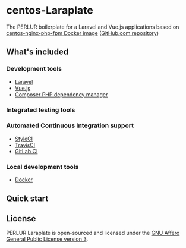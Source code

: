 # centos-Laraplate
The PERLUR boilerplate for a Laravel and Vue.js applications based on [centos-nginx-php-fpm Docker image](https://hub.docker.com/r/perlur/centos-nginx-php-fpm) ([GitHub.com repository](https://github.com/PERLUR/docker-hub-images/tree/master/centos-nginx-php-fpm))

## What's included
### Development tools
* [Laravel](https://laravel.com/)
* [Vue.js](https://vuejs.org/)
* [Composer PHP dependency manager](https://getcomposer.org/)

### Integrated testing tools

### Automated Continuous Integration support
* [StyleCI](https://styleci.io/)
* [TravisCI](https://travis-ci.org/)
* [GitLab CI](https://about.gitlab.com/features/gitlab-ci-cd/)

### Local development tools
* [Docker](https://www.docker.com/)

## Quick start

## License
PERLUR Laraplate is open-sourced and licensed under the [GNU Affero General Public License version 3](https://opensource.org/licenses/AGPL-3.0).
